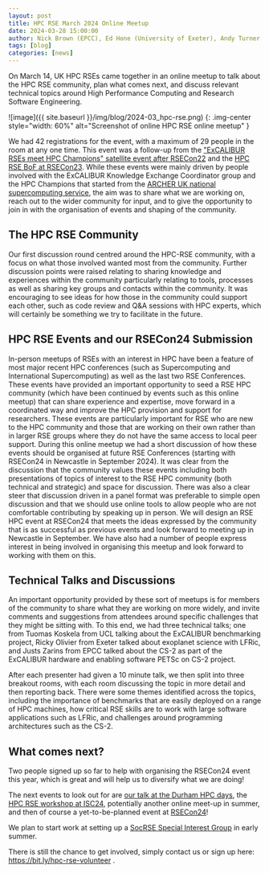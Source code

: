 ```yaml
---
layout: post
title: HPC RSE March 2024 Online Meetup
date: 2024-03-28 15:00:00
author: Nick Brown (EPCC), Ed Hone (University of Exeter), Andy Turner (EPCC), Marion Weinzierl (University of Cambridge)
tags: [blog]
categories: [news]
---
```


On March 14, UK HPC RSEs came together in an online meetup to talk about the HPC RSE community, plan what comes next, and discuss relevant technical topics around High Performance Computing and Research Software Engineering.

<!--more-->

![image]({{ site.baseurl }}/img/blog/2024-03_hpc-rse.png)
{: .img-center style="width: 60%" alt="Screenshot of online HPC RSE online meetup"  }
 
We had 42 registrations for the event, with a maximum of 29 people in the room at any one time. This event was a follow-up from the ["ExCALIBUR RSEs meet HPC Champions" satellite event after RSECon22](https://excalibur.ac.uk/hpc-and-rse-workshop/) and the [HPC RSE BoF at RSECon23](https://www.archer2.ac.uk/news/2023/11/30/hpc-bof-rsecon23.html). While these events were mainly driven by people involved with the ExCALIBUR Knowledge Exchange Coordinator group and the HPC Champions that started from the [ARCHER UK national supercomputing service](https://www.archer2.ac.uk/), the aim was to share what we are working on, reach out to the wider community for input, and to give the opportunity to join in with the organisation of events and shaping of the community. 

## The HPC RSE Community

Our first discussion round centred around the HPC-RSE community, with a focus on what those involved wanted most from the community. Further discussion points were raised relating to sharing knowledge and experiences within the community particularly relating to tools, processes as well as sharing key groups and contacts within the community. It was encouraging to see ideas for how those in the community could support each other, such as code review and Q&A sessions with HPC experts, which will certainly be something we try to facilitate in the future.

## HPC RSE Events and our RSECon24 Submission

In-person meetups of RSEs with an interest in HPC have been a feature of most major recent HPC conferences (such as Supercomputing and International Supercomputing) as well as the last two RSE Conferences. These events have provided an important opportunity to seed a RSE HPC community (which have been continued by events such as this online meetup) that can share experience and expertise, move forward in a coordinated way and improve the HPC provision and support for researchers. These events are particularly important for RSE who are new to the HPC community and those that are working on their own rather than in larger RSE groups where they do not have the same access to local peer support. During this online meetup we had a short discussion of how these events should be organised at future RSE Conferences (starting with RSECon24 in Newcastle in September 2024). It was clear from the discussion that the community values these events including both presentations of topics of interest to the RSE HPC community (both technical and strategic) and space for discussion. There was also a clear steer that discussion driven in a panel format was preferable to simple open discussion and that we should use online tools to allow people who are not comfortable contributing by speaking up in person. We will design an RSE HPC event at RSECon24 that meets the ideas expressed by the community that is as successful as previous events and look forward to meeting up in Newcastle in September. We have also had a number of people express interest in being involved in organising this meetup and look forward to working with them on this.

## Technical Talks and Discussions

An important opportunity provided by these sort of meetups is for members of the community to share what they are working on more widely, and invite comments and suggestions from attendees around specific challenges that they might be sitting with. To this end, we had three technical talks; one from Tuomas Koskela from UCL talking about the ExCALIBUR benchmarking project, Ricky Olivier from Exeter talked about exoplanet science with LFRic, and Justs Zarins from EPCC talked about the CS-2 as part of the ExCALIBUR hardware and enabling software PETSc on CS-2 project.

After each presenter had given a 10 minute talk, we then split into three breakout rooms, with each room discussing the topic in more detail and then reporting back. There were some themes identified across the topics, including the importance of benchmarks that are easily deployed on a range of HPC machines, how critical RSE skills are to work with large software applications such as LFRic, and challenges around programming architectures such as the CS-2.

## What comes next? 

Two people signed up so far to help with organising the RSECon24 event this year, which is great and will help us to diversify what we are doing!

The next events to look out for are [our talk at the Durham HPC days](https://scicomp.webspace.durham.ac.uk/events/code_performance_series/durham-hpc-days-2024/), the [HPC RSE workshop at ISC24](https://www.rse-hpc.org/), potentially another online meet-up in summer, and then of course a yet-to-be-planned event at [RSECon24](https://rsecon24.society-rse.org/)! 

We plan to start work at setting up a [SocRSE Special Interest Group](https://society-rse.org/information-for-setting-up-a-working-group-or-special-interest-group/) in early summer.

There is still the chance to get involved, simply contact us or sign up here: https://bit.ly/hpc-rse-volunteer .
